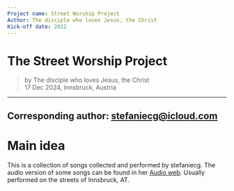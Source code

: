 ```yaml
---
Project name: Street Worship Project
Author: The disciple who loves Jesus, the Christ
Kick-off date: 2022
---
```


The Street Worship Project
===========================
> by The disciple who loves Jesus, the Christ  
17 Dec 2024, Innsbruck, Austria

---
Corresponding author: [stefaniecg@icloud.com](mailto:stefaniecg@icloud.com)
---

# Main idea

This is a collection of songs collected and performed by stefaniecg.
The audio version of some songs can be found in her [Audio web](https://audio.com/stefaniecg).
Usually performed on the streets of Innsbruck, AT.
